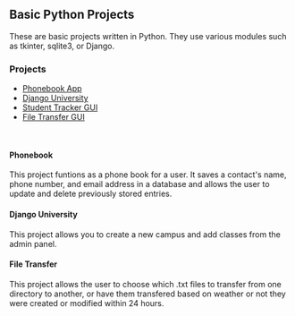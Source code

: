 <h2>Basic Python Projects</h2>


These are basic projects written in Python. They use various modules such as tkinter, sqlite3, or Django. 


<h3>Projects</h3>

<ul>
  <li><a href="https://github.com/Adamrashid781/Python-Course/tree/main/Phone-Book-App">Phonebook App</a></li>
  <li><a href="https://github.com/Adamrashid781/Python-Course/tree/main/Django-Project/DjangoUniversity">Django University</a></li>
  <li><a href="https://github.com/Adamrashid781/Python-Course/tree/main/Student%20Tracker">Student Tracker GUI</a></li>
  <li><a href="https://github.com/Adamrashid781/Python-Course/tree/main/File-Transfer%20Assignment">File Transfer GUI</a></li>
</ul>

<br>
<h4>Phonebook</h4>
This project funtions as a phone book for a user. It saves a contact's name, phone number, and email address in a database and allows the user to update and delete previously stored entries.

<h4>Django University</h4>
This project allows you to create a new campus and add classes from the admin panel.

<h4>File Transfer</h4>
This project allows the user to choose which .txt files to transfer from one directory to another, or have them transfered based on weather or not they were created or modified within 24 hours.

